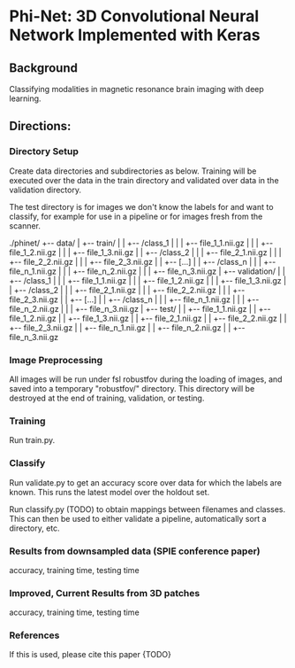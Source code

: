 # Phi-Net: 3D Convolutional Neural Network Implemented with Keras
## Background
Classifying modalities in magnetic resonance brain imaging with deep learning.

## Directions:
### Directory Setup
Create data directories and subdirectories as below. Training will be 
executed over the data in the train directory and validated over data in 
the validation directory.

The test directory is for images we don't know the labels for and want to
classify, for example for use in a pipeline or for images fresh from the
scanner.


./phinet/
+-- data/
|   +-- train/
|   |   +-- /class\_1
|   |   |   +-- file\_1\_1.nii.gz
|   |   |   +-- file\_1\_2.nii.gz
|   |   |   +-- file\_1\_3.nii.gz
|   |   +-- /class\_2
|   |   |   +-- file\_2\_1.nii.gz
|   |   |   +-- file\_2\_2.nii.gz
|   |   |   +-- file\_2\_3.nii.gz
|   |   +-- [...]
|   |   +-- /class\_n
|   |   |   +-- file\_n\_1.nii.gz
|   |   |   +-- file\_n\_2.nii.gz
|   |   |   +-- file\_n\_3.nii.gz
|   +-- validation/
|   |   +-- /class\_1
|   |   |   +-- file\_1\_1.nii.gz
|   |   |   +-- file\_1\_2.nii.gz
|   |   |   +-- file\_1\_3.nii.gz
|   |   +-- /class\_2
|   |   |   +-- file\_2\_1.nii.gz
|   |   |   +-- file\_2\_2.nii.gz
|   |   |   +-- file\_2\_3.nii.gz
|   |   +-- [...]
|   |   +-- /class\_n
|   |   |   +-- file\_n\_1.nii.gz
|   |   |   +-- file\_n\_2.nii.gz
|   |   |   +-- file\_n\_3.nii.gz
|   +-- test/
|   |   +-- file\_1\_1.nii.gz
|   |   +-- file\_1\_2.nii.gz
|   |   +-- file\_1\_3.nii.gz
|   |   +-- file\_2\_1.nii.gz
|   |   +-- file\_2\_2.nii.gz
|   |   +-- file\_2\_3.nii.gz
|   |   +-- file\_n\_1.nii.gz
|   |   +-- file\_n\_2.nii.gz
|   |   +-- file\_n\_3.nii.gz

### Image Preprocessing
All images will be run under fsl robustfov during the loading of images, and
saved into a temporary "robustfov/" directory.  This directory will be destroyed
at the end of training, validation, or testing.

### Training
Run train.py.
### Classify
Run validate.py to get an accuracy score over data for which the labels are known.
This runs the latest model over the holdout set.

Run classify.py (TODO) to obtain mappings between filenames and classes.  This can
then be used to either validate a pipeline, automatically sort a directory, etc.

### Results from downsampled data (SPIE conference paper)
accuracy, training time, testing time

### Improved, Current Results from 3D patches
accuracy, training time, testing time

### References
If this is used, please cite this paper {TODO}
